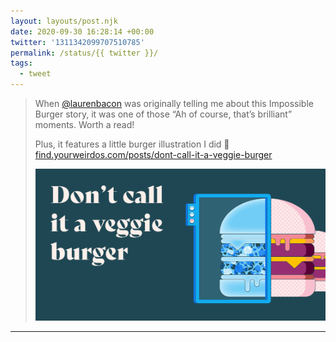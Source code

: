 ```yaml
---
layout: layouts/post.njk
date: 2020-09-30 16:28:14 +00:00
twitter: '1311342099707510785'
permalink: /status/{{ twitter }}/
tags: 
  - tweet
---
```


> When [@laurenbacon](https://twitter.com/laurenbacon) was originally telling me about this Impossible Burger story, it was one of those “Ah of course, that’s brilliant” moments. Worth a read!
> 
> Plus, it features a little burger illustration I did 🤗 [find.yourweirdos.com/posts/dont-call-it-a-veggie-burger](https://find.yourweirdos.com/posts/dont-call-it-a-veggie-burger)
> 
> [![Dont’t call it a veggie burger](/img/05-veggie-burger-OG.png)](https://find.yourweirdos.com/posts/dont-call-it-a-veggie-burger)

---
